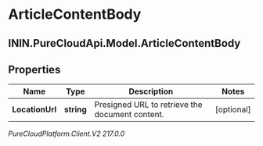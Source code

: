 # ArticleContentBody

## ININ.PureCloudApi.Model.ArticleContentBody

## Properties

|Name | Type | Description | Notes|
|------------ | ------------- | ------------- | -------------|
| **LocationUrl** | **string** | Presigned URL to retrieve the document content. | [optional] |



_PureCloudPlatform.Client.V2 217.0.0_
